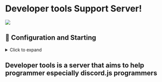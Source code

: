 # Developer tools Support Server!

<a href="https://discord.gg/WxGZK8SsxM"><img src="https://media.discordapp.net/attachments/612562696268677123/1015371536816930927/png_20220901_230019_0000.png?width=1086&height=611"></a>



## 🤖 Configuration and Starting

<details>
  <summary>Click to expand</summary>
 
 > **Please do not modify the code that has been encrypted in order not to destroy the bot**
 
   1. Check `🎶 Music Command` 
   2. Fill in all required data in `./config.json` 
   
   
  
</details>

## Developer tools is a server that aims to help programmer especially discord.js programmers





